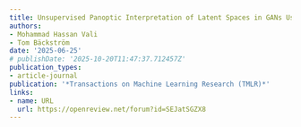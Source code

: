 ```yaml
---
title: Unsupervised Panoptic Interpretation of Latent Spaces in GANs Using Space-Filling Vector Quantization
authors:
- Mohammad Hassan Vali
- Tom Bäckström
date: '2025-06-25'
# publishDate: '2025-10-20T11:47:37.712457Z'
publication_types:
- article-journal
publication: '*Transactions on Machine Learning Research (TMLR)*'
links:
- name: URL
  url: https://openreview.net/forum?id=SEJatSGZX8
---
```

